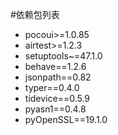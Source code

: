 #依赖包列表

- pocoui>=1.0.85
- airtest>=1.2.3
- setuptools~=47.1.0
- behave==1.2.6
- jsonpath==0.82
- typer==0.4.0
- tidevice==0.5.9
- pyasn1==0.4.8
- pyOpenSSL==19.1.0